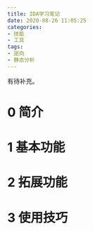```yaml
---
title: IDA学习笔记
date: 2020-08-26 11:05:25
categories:
- 技能
- 工具
tags:
- 逆向
- 静态分析
---
```

有待补充。

<!--more-->

# 0 简介

# 1 基本功能

# 2 拓展功能

# 3 使用技巧

